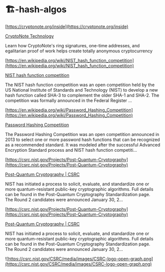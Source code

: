 # 🏗-hash-algos




[https://cryptonote.org/inside](https://cryptonote.org/inside)

[CryptoNote Technology](https://cryptonote.org/inside)

Learn how CryptoNote's ring signatures, one-time addresses, and egalitarian proof of work helps create totally anonymous cryptocurrency



[https://en.wikipedia.org/wiki/NIST_hash_function_competition](https://en.wikipedia.org/wiki/NIST_hash_function_competition)

[NIST hash function competition](https://en.wikipedia.org/wiki/NIST_hash_function_competition)

The NIST hash function competition was an open competition held by the US National Institute of Standards and Technology (NIST) to develop a new hash function called SHA-3 to complement the older SHA-1 and SHA-2. The competition was formally announced in the Federal Register ...

[https://en.wikipedia.org/wiki/Password_Hashing_Competition](https://en.wikipedia.org/wiki/Password_Hashing_Competition)

[Password Hashing Competition](https://en.wikipedia.org/wiki/Password_Hashing_Competition)

The Password Hashing Competition was an open competition announced in 2013 to select one or more password hash functions that can be recognized as a recommended standard. It was modeled after the successful Advanced Encryption Standard process and NIST hash function competiti...

[https://csrc.nist.gov/Projects/Post-Quantum-Cryptography](https://csrc.nist.gov/Projects/Post-Quantum-Cryptography)

[Post-Quantum Cryptography | CSRC](https://csrc.nist.gov/Projects/Post-Quantum-Cryptography)

NIST has initiated a process to solicit, evaluate, and standardize one or more quantum-resistant public-key cryptographic algorithms. Full details can be found in the Post-Quantum Cryptography Standardization page. The Round 2 candidates were announced January 30, 2...

[https://csrc.nist.gov/Projects/Post-Quantum-Cryptography](https://csrc.nist.gov/Projects/Post-Quantum-Cryptography)

[Post-Quantum Cryptography | CSRC](https://csrc.nist.gov/Projects/Post-Quantum-Cryptography)

NIST has initiated a process to solicit, evaluate, and standardize one or more quantum-resistant public-key cryptographic algorithms. Full details can be found in the Post-Quantum Cryptography Standardization page. The Round 2 candidates were announced January 30, 2...

![https://csrc.nist.gov/CSRC/media/images/CSRC-logo-open-graph.png](https://csrc.nist.gov/CSRC/media/images/CSRC-logo-open-graph.png)